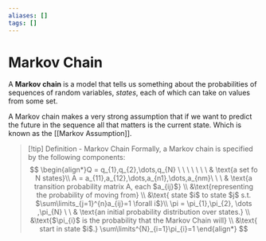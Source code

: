 ```yaml
---
aliases: []
tags: []
---
```


# Markov Chain

A **Markov chain** is a model that tells us something about the probabilities of sequences of random variables, *states*, each of which can take on values from some set.

A Markov chain makes a very strong assumption that if we want to predict the future in the sequence all that matters is the current state. Which is known as the [[Markov Assumption]].

>[!tip] Definition - Markov Chain
>Formally, a Markov chain is specified by the following components:
>$$
>\begin{align*}Q = q_{1},q_{2},\dots,q_{N} \ \ \ \ \ \ \ & \text{a set fo N states}\\
A = a_{11},a_{12},\dots,a_{n1},\dots,a_{nm}\ \ \ & \text{a transition probability matrix A, each $a_{ij}$} \\ &\text{representing the probability of moving from} \\ &\text{ state $i$ to state $j$ s.t. $\sum\limits_{j=1}^{n}a_{ij}=1 \forall i$}\\
\pi = \pi_{1},\pi_{2}, \dots ,\pi_{N} \ \ & \text{an initial probability distribution over states.} \\ &\text{$\pi_{i}$ is the probability that the Markov Chain will} \\ &\text{ start in state $i$.} \sum\limits^{N}_{i=1}\pi_{i}=1
>\end{align*}
>$$

